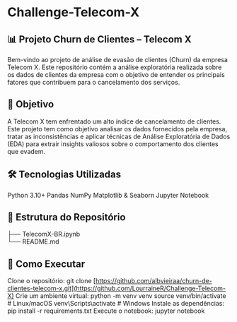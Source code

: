 # Challenge-Telecom-X

## 📊 Projeto Churn de Clientes – Telecom X
Bem-vindo ao projeto de análise de evasão de clientes (Churn) da empresa Telecom X. Este repositório contém a análise exploratória realizada sobre os dados de clientes da empresa com o objetivo de entender os principais fatores que contribuem para o cancelamento dos serviços.

## 📌 Objetivo
A Telecom X tem enfrentado um alto índice de cancelamento de clientes. Este projeto tem como objetivo analisar os dados fornecidos pela empresa, tratar as inconsistências e aplicar técnicas de Análise Exploratória de Dados (EDA) para extrair insights valiosos sobre o comportamento dos clientes que evadem.

## 🛠️ Tecnologias Utilizadas
Python 3.10+
Pandas
NumPy
Matplotlib & Seaborn
Jupyter Notebook

## 📂 Estrutura do Repositório
├── TelecomX-BR.ipynb         
└── README.md                                

## 🚀 Como Executar
Clone o repositório:
git clone [https://github.com/albvieiraa/churn-de-clientes-telecom-x.git](https://github.com/LourraineR/Challenge-Telecom-X)
Crie um ambiente virtual:
python -m venv venv
source venv/bin/activate  # Linux/macOS
venv\Scripts\activate   # Windows
Instale as dependências:
pip install -r requirements.txt
Execute o notebook:
jupyter notebook

